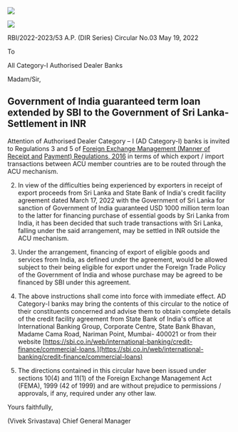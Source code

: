 ![](_page_0_Picture_2.jpeg)

![](_page_0_Picture_3.jpeg)

RBI/2022-2023/53 A.P. (DIR Series) Circular No.03 May 19, 2022

To

All Category-I Authorised Dealer Banks

Madam/Sir,

## **Government of India guaranteed term loan extended by SBI to the Government of Sri Lanka- Settlement in INR**

Attention of Authorised Dealer Category – I (AD Category-I) banks is invited to Regulations 3 and 5 of [Foreign Exchange Management \(Manner of Receipt and](https://rbi.org.in/Scripts/NotificationUser.aspx?Id=10392&Mode=0)  [Payment\) Regulations, 2016](https://rbi.org.in/Scripts/NotificationUser.aspx?Id=10392&Mode=0) in terms of which export / import transactions between ACU member countries are to be routed through the ACU mechanism.

2. In view of the difficulties being experienced by exporters in receipt of export proceeds from Sri Lanka and State Bank of India's credit facility agreement dated March 17, 2022 with the Government of Sri Lanka for sanction of Government of India guaranteed USD 1000 million term loan to the latter for financing purchase of essential goods by Sri Lanka from India, it has been decided that such trade transactions with Sri Lanka, falling under the said arrangement, may be settled in INR outside the ACU mechanism.

3. Under the arrangement, financing of export of eligible goods and services from India, as defined under the agreement, would be allowed subject to their being eligible for export under the Foreign Trade Policy of the Government of India and whose purchase may be agreed to be financed by SBI under this agreement.

4. The above instructions shall come into force with immediate effect. AD Category-I banks may bring the contents of this circular to the notice of their constituents concerned and advise them to obtain complete details of the credit facility agreement from State Bank of India's office at International Banking Group, Corporate Centre, State Bank Bhavan, Madame Cama Road, Nariman Point, Mumbai- 400021 or from their website [https://sbi.co.in/web/international-banking/credit-finance/commercial-loans.](https://sbi.co.in/web/international-banking/credit-finance/commercial-loans)

5. The directions contained in this circular have been issued under sections 10(4) and 11(1) of the Foreign Exchange Management Act (FEMA), 1999 (42 of 1999) and are without prejudice to permissions / approvals, if any, required under any other law.

Yours faithfully,

(Vivek Srivastava) Chief General Manager